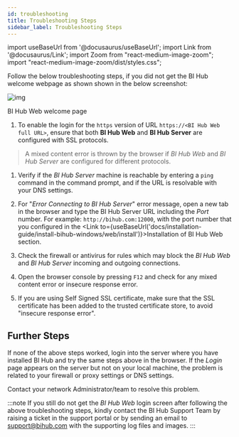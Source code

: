 ```yaml
---
id: troubleshooting
title: Troubleshooting Steps
sidebar_label: Troubleshooting Steps
---
```

import useBaseUrl from '@docusaurus/useBaseUrl';
import Link from '@docusaurus/Link';
import Zoom from "react-medium-image-zoom";
import "react-medium-image-zoom/dist/styles.css";

Follow the below troubleshooting steps, if you did not get the BI Hub welcome webpage as shown shown in the below screenshot:

 <div class="center">
   <Zoom>
     <img alt="img" src={useBaseUrl('/doc-images/fig3_3-web-verification.png')}/>
   </Zoom>
 <p>BI Hub Web welcome page</p>
 </div>

1. To enable the login for the `https` version of URL `https://<BI Hub Web full URL>`, ensure that both **BI Hub Web** and **BI Hub Server** are configured with SSL protocols.

 > A mixed content error is thrown by the browser if *BI Hub Web* and *BI Hub Server* are configured for different protocols.

1. Verify if the *BI Hub Server* machine is reachable by entering a `ping` command in the command prompt, and if the URL is resolvable with your DNS settings.

1. For "*Error Connecting to BI Hub Server*" error message, open a new tab in the browser and type the BI Hub Server URL including the *Port* number.
For example: `http://bihub.com:12000`, with the port number that you configured in the <Link to={useBaseUrl('docs/installation-guide/install-bihub-windows/web/install')}>Installation of BI Hub Web</Link> section.

1. Check the firewall or antivirus for rules which may block the *BI Hub Web* and *BI Hub Server* incoming and outgoing connections.

1. Open the browser console by pressing `F12` and check for any mixed content error or insecure response error.

1. If you are using Self Signed SSL certificate, make sure that the SSL certificate has been added to the trusted certificate store, to avoid "insecure response error".

## Further Steps

If none of the above steps worked, login into the server where you have installed BI Hub and try the same steps above in the browser.
If the *Login* page appears on the server but not on your local machine, the problem is related to your firewall or proxy settings or DNS settings.

Contact your network Administrator/team to resolve this problem.

:::note
If you still do not get the *BI Hub Web* login screen after following the above troubleshooting steps, kindly contact the BI Hub Support Team by raising a ticket in the support portal or by sending an email to support@bihub.com with the supporting log files and images.
:::
